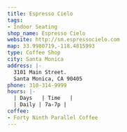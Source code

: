 ```yaml
---
title: Espresso Cielo
tags:
- Indoor Seating
shop_name: Espresso Cielo
website: http://sm.espressocielo.com
map: 33.9980719,-118.4815993
type: Coffee Shop
city: Santa Monica
address: |-
  3101 Main Street.
  Santa Monica, CA 90405
phone: 310-314-9999
hours: |-
  | Days   | Time   |
  | Daily | 7a-7p |
coffee:
- Forty Ninth Parallel Coffee
---
```



